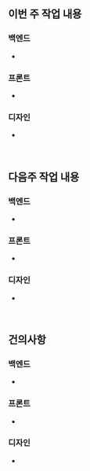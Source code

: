 ## 이번 주 작업 내용

### 백엔드
- 

### 프론트
-

### 디자인
- 

<br>

## 다음주 작업 내용

### 백엔드
- 

### 프론트
- 

### 디자인
- 

<br>

## 건의사항

### 백엔드
- 

### 프론트
- 

### 디자인
- 
